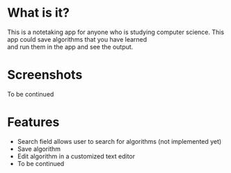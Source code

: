 # What is it?
This is a notetaking app for anyone who is studying computer science. This app could save algorithms that you have learned \
and run them in the app and see the output. 

# Screenshots 
To be continued 

# Features 
* Search field allows user to search for algorithms (not implemented yet) 
* Save algorithm
* Edit algorithm in a customized text editor 
* To be continued 
